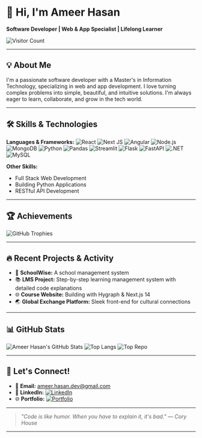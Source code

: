 # 👋 Hi, I'm Ameer Hasan

**Software Developer | Web & App Specialist | Lifelong Learner**

![Visitor Count](https://komarev.com/ghpvc/?username=Ameerusa86&style=flat-square&color=blue)

---

## 💡 About Me

I'm a passionate software developer with a Master's in Information Technology, specializing in web and app development. I love turning complex problems into simple, beautiful, and intuitive solutions. I'm always eager to learn, collaborate, and grow in the tech world.

---

## 🛠️ Skills & Technologies

**Languages & Frameworks:**
![React](https://img.shields.io/badge/-React-61DAFB?logo=react&logoColor=black&style=for-the-badge)
![Next JS](https://img.shields.io/badge/-NextJS-000000?logo=next.js&logoColor=white&style=for-the-badge)
![Angular](https://img.shields.io/badge/-Angular-DD0031?logo=angular&logoColor=white&style=for-the-badge)
![Node.js](https://img.shields.io/badge/-Node.js-339933?logo=node.js&logoColor=white&style=for-the-badge)
![MongoDB](https://img.shields.io/badge/-MongoDB-47A248?logo=mongodb&logoColor=white&style=for-the-badge)
![Python](https://img.shields.io/badge/-Python-3776AB?logo=python&logoColor=white&style=for-the-badge)
![Pandas](https://img.shields.io/badge/-Pandas-150458?logo=pandas&logoColor=white&style=for-the-badge)
![Streamlit](https://img.shields.io/badge/-Streamlit-FF4B4B?logo=streamlit&logoColor=white&style=for-the-badge)
![Flask](https://img.shields.io/badge/-Flask-000000?logo=flask&logoColor=white&style=for-the-badge)
![FastAPI](https://img.shields.io/badge/-FastAPI-009688?logo=fastapi&logoColor=white&style=for-the-badge)
![.NET](https://img.shields.io/badge/.NET-512BD4?style=for-the-badge&logo=dotnet&logoColor=white)
![MySQL](https://img.shields.io/badge/MySQL-005C84?style=for-the-badge&logo=mysql&logoColor=white)

**Other Skills:**
- Full Stack Web Development
- Building Python Applications
- RESTful API Development

---

## 🏆 Achievements

![GitHub Trophies](https://github-profile-trophy.vercel.app/?username=Ameerusa86&theme=radical&no-frame=false&no-bg=false&margin-w=5)

---

## 🔥 Recent Projects & Activity

- 🏫 **SchoolWise:** A school management system
- 📚 **LMS Project:** Step-by-step learning management system with detailed code explanations
- 🌐 **Course Website:** Building with Hygraph & Next.js 14
- 🌏 **Global Exchange Platform:** Sleek front-end for cultural connections

---

## 📊 GitHub Stats

![Ameer Hasan's GitHub Stats](https://github-readme-stats.vercel.app/api?username=Ameerusa86&show_icons=true&theme=radical)
![Top Langs](https://github-readme-stats.vercel.app/api/top-langs/?username=Ameerusa86&layout=compact&theme=radical)
![Top Repo](https://github-contributor-stats.vercel.app/api?username=Ameerusa86&limit=5&theme=dark&combine_all_yearly_contributions=true)

---

## 🤝 Let's Connect!

- 📧 **Email:** [ameer.hasan.dev@gmail.com](mailto:ameer.hasan.dev@gmail.com)
- 💼 **LinkedIn:** [![LinkedIn](https://img.shields.io/badge/LinkedIn-0077B5?style=for-the-badge&logo=linkedin&logoColor=white)](https://www.linkedin.com/in/ameerdev/)
- 🌐 **Portfolio:** [![Portfolio](https://img.shields.io/badge/Portfolio-000000?style=for-the-badge&logo=about-dot-me&logoColor=white)](https://ameer-hasan-portfolio.vercel.app/)

---

> _"Code is like humor. When you have to explain it, it's bad." — Cory House_

---
